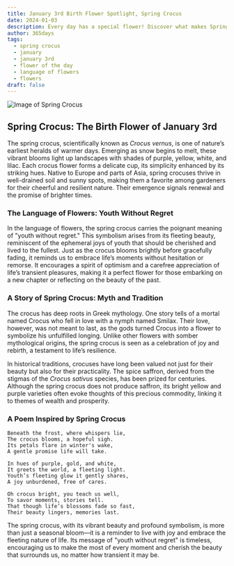 ```yaml
---
title: January 3rd Birth Flower Spotlight, Spring Crocus
date: 2024-01-03
description: Every day has a special flower! Discover what makes Spring Crocus unique as today’s birth flower and its symbolic meaning.
author: 365days
tags:
  - spring crocus
  - january
  - january 3rd
  - flower of the day
  - language of flowers
  - flowers
draft: false
---
```


![Image of Spring Crocus](https://cdn.pixabay.com/photo/2014/02/10/08/17/flowers-263278_1280.jpg#center)


## Spring Crocus: The Birth Flower of January 3rd

The spring crocus, scientifically known as _Crocus vernus_, is one of nature’s earliest heralds of warmer days. Emerging as snow begins to melt, these vibrant blooms light up landscapes with shades of purple, yellow, white, and lilac. Each crocus flower forms a delicate cup, its simplicity enhanced by its striking hues. Native to Europe and parts of Asia, spring crocuses thrive in well-drained soil and sunny spots, making them a favorite among gardeners for their cheerful and resilient nature. Their emergence signals renewal and the promise of brighter times.

### The Language of Flowers: Youth Without Regret

In the language of flowers, the spring crocus carries the poignant meaning of "youth without regret." This symbolism arises from its fleeting beauty, reminiscent of the ephemeral joys of youth that should be cherished and lived to the fullest. Just as the crocus blooms brightly before gracefully fading, it reminds us to embrace life’s moments without hesitation or remorse. It encourages a spirit of optimism and a carefree appreciation of life’s transient pleasures, making it a perfect flower for those embarking on a new chapter or reflecting on the beauty of the past.

### A Story of Spring Crocus: Myth and Tradition

The crocus has deep roots in Greek mythology. One story tells of a mortal named Crocus who fell in love with a nymph named Smilax. Their love, however, was not meant to last, as the gods turned Crocus into a flower to symbolize his unfulfilled longing. Unlike other flowers with somber mythological origins, the spring crocus is seen as a celebration of joy and rebirth, a testament to life’s resilience.

In historical traditions, crocuses have long been valued not just for their beauty but also for their practicality. The spice saffron, derived from the stigmas of the _Crocus sativus_ species, has been prized for centuries. Although the spring crocus does not produce saffron, its bright yellow and purple varieties often evoke thoughts of this precious commodity, linking it to themes of wealth and prosperity.

### A Poem Inspired by Spring Crocus

```
Beneath the frost, where whispers lie,  
The crocus blooms, a hopeful sigh.  
Its petals flare in winter's wake,  
A gentle promise life will take.  

In hues of purple, gold, and white,  
It greets the world, a fleeting light.  
Youth’s fleeting glow it gently shares,  
A joy unburdened, free of cares.  

Oh crocus bright, you teach us well,  
To savor moments, stories tell.  
That though life’s blossoms fade so fast,  
Their beauty lingers, memories last.  
```

The spring crocus, with its vibrant beauty and profound symbolism, is more than just a seasonal bloom—it is a reminder to live with joy and embrace the fleeting nature of life. Its message of "youth without regret" is timeless, encouraging us to make the most of every moment and cherish the beauty that surrounds us, no matter how transient it may be.



